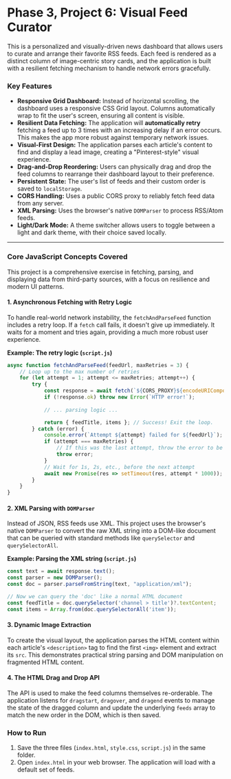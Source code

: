 # Phase 3, Project 6: Visual Feed Curator

This is a personalized and visually-driven news dashboard that allows users to curate and arrange their favorite RSS feeds. Each feed is rendered as a distinct column of image-centric story cards, and the application is built with a resilient fetching mechanism to handle network errors gracefully.

### Key Features

-   **Responsive Grid Dashboard:** Instead of horizontal scrolling, the dashboard uses a responsive CSS Grid layout. Columns automatically wrap to fit the user's screen, ensuring all content is visible.
-   **Resilient Data Fetching:** The application will **automatically retry** fetching a feed up to 3 times with an increasing delay if an error occurs. This makes the app more robust against temporary network issues.
-   **Visual-First Design:** The application parses each article's content to find and display a lead image, creating a "Pinterest-style" visual experience.
-   **Drag-and-Drop Reordering:** Users can physically drag and drop the feed columns to rearrange their dashboard layout to their preference.
-   **Persistent State:** The user's list of feeds and their custom order is saved to `localStorage`.
-   **CORS Handling:** Uses a public CORS proxy to reliably fetch feed data from any server.
-   **XML Parsing:** Uses the browser's native `DOMParser` to process RSS/Atom feeds.
-   **Light/Dark Mode:** A theme switcher allows users to toggle between a light and dark theme, with their choice saved locally.

---

### Core JavaScript Concepts Covered

This project is a comprehensive exercise in fetching, parsing, and displaying data from third-party sources, with a focus on resilience and modern UI patterns.

#### 1. Asynchronous Fetching with Retry Logic

To handle real-world network instability, the `fetchAndParseFeed` function includes a retry loop. If a `fetch` call fails, it doesn't give up immediately. It waits for a moment and tries again, providing a much more robust user experience.

**Example: The retry logic (`script.js`)**

```javascript
async function fetchAndParseFeed(feedUrl, maxRetries = 3) {
    // Loop up to the max number of retries
    for (let attempt = 1; attempt <= maxRetries; attempt++) {
        try {
            const response = await fetch(`${CORS_PROXY}${encodeURIComponent(feedUrl)}`);
            if (!response.ok) throw new Error(`HTTP error!`);
            
            // ... parsing logic ...

            return { feedTitle, items }; // Success! Exit the loop.
        } catch (error) {
            console.error(`Attempt ${attempt} failed for ${feedUrl}`);
            if (attempt === maxRetries) {
                // If this was the last attempt, throw the error to be handled by the UI
                throw error; 
            }
            // Wait for 1s, 2s, etc., before the next attempt
            await new Promise(res => setTimeout(res, attempt * 1000));
        }
    }
}
```

#### 2. XML Parsing with `DOMParser`

Instead of JSON, RSS feeds use XML. This project uses the browser's native `DOMParser` to convert the raw XML string into a DOM-like document that can be queried with standard methods like `querySelector` and `querySelectorAll`.

**Example: Parsing the XML string (`script.js`)**

```javascript
const text = await response.text();
const parser = new DOMParser();
const doc = parser.parseFromString(text, "application/xml");

// Now we can query the 'doc' like a normal HTML document
const feedTitle = doc.querySelector('channel > title')?.textContent;
const items = Array.from(doc.querySelectorAll('item'));
```

#### 3. Dynamic Image Extraction

To create the visual layout, the application parses the HTML content within each article's `<description>` tag to find the first `<img>` element and extract its `src`. This demonstrates practical string parsing and DOM manipulation on fragmented HTML content.

#### 4. The HTML Drag and Drop API

The API is used to make the feed columns themselves re-orderable. The application listens for `dragstart`, `dragover`, and `dragend` events to manage the state of the dragged column and update the underlying `feeds` array to match the new order in the DOM, which is then saved.

### How to Run

1.  Save the three files (`index.html`, `style.css`, `script.js`) in the same folder.
2.  Open `index.html` in your web browser. The application will load with a default set of feeds.